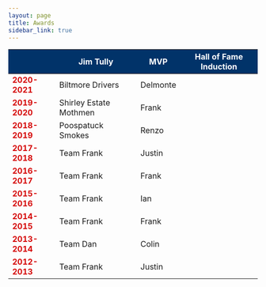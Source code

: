 ```yaml
---
layout: page
title: Awards
sidebar_link: true
---
```


<style>
.head {text-align:center;background-color:#013369;color:#FFFFFF;}
.year {color:#D50A0A;font-weight:bold;}
.logo {width:40px;height:40px;vertical-align:middle;}
td {vertical-align:middle;horizontal-align:center;}
</style>


<table width="80%">
	<thead class="head">
		<th></th>
    		<th>Jim Tully</th>
		<th>MVP</th>
		<th>Hall of Fame Induction</th>
	</thead>
	<tbody>
		<tr>
			<td class="year">2020-2021</td>
     			 <td>Biltmore Drivers</td>
			<td>Delmonte</td>
			<td></td>
		</tr>
		<tr>
			<td class="year">2019-2020</td>
    			<td>Shirley Estate Mothmen</td>
			<td>Frank</td>
			<td></td>
		</tr>
		<tr>
			<td class="year">2018-2019</td>
      			<td>Poospatuck Smokes</td>
			<td>Renzo</td>
			<td></td>
		</tr>
   		 <tr>
			<td class="year">2017-2018</td>
     			 <td>Team Frank</td>
			<td>Justin</td>
			<td></td>
		</tr>
   		<tr>
			<td class="year">2016-2017</td>
 			<td>Team Frank</td>
			<td>Frank</td>
			<td></td>
		</tr>
   		<tr>
			<td class="year">2015-2016</td>
      			<td>Team Frank</td>
			<td>Ian</td>
			<td></td>
		</tr>
    		<tr>
			<td class="year">2014-2015</td>
     			<td>Team Frank</td>
			<td>Frank</td>
			<td></td>
		</tr>
 		<tr>
			<td class="year">2013-2014</td>
			<td>Team Dan</td>
			<td>Colin</td>
			<td></td>
		</tr>
		<tr>
			<td class="year">2012-2013</td>
     			<td>Team Frank</td>
			<td>Justin</td>
			<td></td>
		</tr>
	</tbody>
</table>
